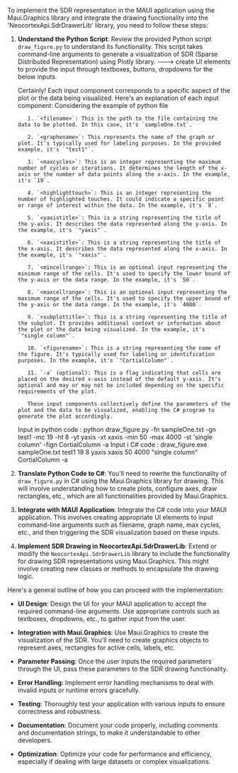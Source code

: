 To implement the SDR representation in the MAUI application using the Maui.Graphics library and integrate the drawing functionality into the 'NeocortexApi.SdrDrawerLib' library, you need to follow these steps:

1. **Understand the Python Script**:
   Review the provided Python script `draw_figure.py` to understand its functionality. This script takes command-line arguments to generate a visualization of SDR (Sparse Distributed Representation) using Plotly library.
   ---> create UI elements to provide the input through textboxes, buttons, dropdowns for the below inputs

   Certainly! Each input component corresponds to a specific aspect of the plot or the data being visualized. Here's an explanation of each input component: Considering the example of python file

          1. `<filename>`: This is the path to the file containing the data to be plotted. In this case, it's `sampleOne.txt`.
          
          2. `<graphename>`: This represents the name of the graph or plot. It's typically used for labeling purposes. In the provided example, it's `"test1"`.
          
          3. `<maxcycles>`: This is an integer representing the maximum number of cycles or iterations. It determines the length of the x-axis or the number of data points along the x-axis. In the example, it's `19`.
          
          4. `<highlighttouch>`: This is an integer representing the number of highlighted touches. It could indicate a specific point or range of interest within the data. In the example, it's `8`.
          
          5. `<yaxistitle>`: This is a string representing the title of the y-axis. It describes the data represented along the y-axis. In the example, it's `"yaxis"`.
          
          6. `<xaxistitle>`: This is a string representing the title of the x-axis. It describes the data represented along the x-axis. In the example, it's `"xaxis"`.
          
          7. `<mincellrange>`: This is an optional input representing the minimum range of the cells. It's used to specify the lower bound of the y-axis or the data range. In the example, it's `50`.
          
          8. `<maxcellrange>`: This is an optional input representing the maximum range of the cells. It's used to specify the upper bound of the y-axis or the data range. In the example, it's `4000`.
          
          9. `<subplottitle>`: This is a string representing the title of the subplot. It provides additional context or information about the plot or the data being visualized. In the example, it's `"single column"`.
          
          10. `<figurename>`: This is a string representing the name of the figure. It's typically used for labeling or identification purposes. In the example, it's `"CortialColumn"`.
          
          11. `-a` (optional): This is a flag indicating that cells are placed on the desired x-axis instead of the default y-axis. It's optional and may or may not be included depending on the specific requirements of the plot.
          
          These input components collectively define the parameters of the plot and the data to be visualized, enabling the C# program to generate the plot accordingly.

   Input in python code : python draw_figure.py -fn sampleOne.txt -gn test1 -mc 19 -ht 8 -yt yaxis -xt xaxis -min 50 -max 4000 -st 'single column' -fign CortialColumn -a
   Input i C# code : draw_figure.exe sampleOne.txt test1 19 8 yaxis xaxis 50 4000 "single column" CortialColumn -a

3. **Translate Python Code to C#**:
   You'll need to rewrite the functionality of `draw_figure.py` in C# using the Maui.Graphics library for drawing. This will involve understanding how to create plots, configure axes, draw rectangles, etc., which are all functionalities provided by Maui.Graphics.

4. **Integrate with MAUI Application**:
   Integrate the C# code into your MAUI application. This involves creating appropriate UI elements to input command-line arguments such as filename, graph name, max cycles, etc., and then triggering the SDR visualization based on these inputs.

5. **Implement SDR Drawing in NeocortexApi.SdrDrawerLib**:
   Extend or modify the `NeocortexApi.SdrDrawerLib` library to include the functionality for drawing SDR representations using Maui.Graphics. This might involve creating new classes or methods to encapsulate the drawing logic.

Here's a general outline of how you can proceed with the implementation:

- **UI Design**:
  Design the UI for your MAUI application to accept the required command-line arguments. Use appropriate controls such as textboxes, dropdowns, etc., to gather input from the user.

- **Integration with Maui.Graphics**:
  Use Maui.Graphics to create the visualization of the SDR. You'll need to create graphics objects to represent axes, rectangles for active cells, labels, etc.

- **Parameter Passing**:
  Once the user inputs the required parameters through the UI, pass these parameters to the SDR drawing functionality.

- **Error Handling**:
  Implement error handling mechanisms to deal with invalid inputs or runtime errors gracefully.

- **Testing**:
  Thoroughly test your application with various inputs to ensure correctness and robustness.

- **Documentation**:
  Document your code properly, including comments and documentation strings, to make it understandable to other developers.

- **Optimization**:
  Optimize your code for performance and efficiency, especially if dealing with large datasets or complex visualizations.

